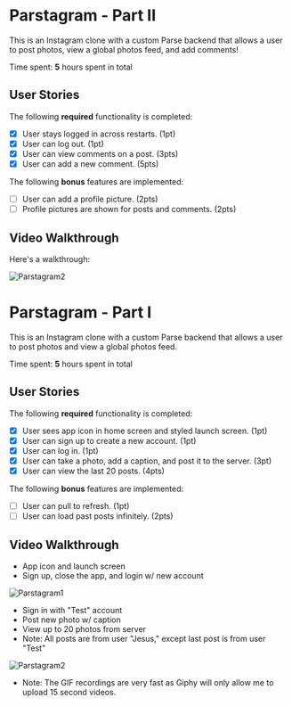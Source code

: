 # Parstagram - Part II

This is an Instagram clone with a custom Parse backend that allows a user to post photos, view a global photos feed, and add comments!

Time spent: **5** hours spent in total

## User Stories

The following **required** functionality is completed:

- [x] User stays logged in across restarts. (1pt)
- [x] User can log out. (1pt)
- [x] User can view comments on a post. (3pts)
- [x] User can add a new comment. (5pts)

The following **bonus** features are implemented:

- [ ] User can add a profile picture. (2pts)
- [ ] Profile pictures are shown for posts and comments. (2pts)

## Video Walkthrough

Here's a walkthrough:

![Parstagram2](Parstagram2.gif)

# Parstagram - Part I

This is an Instagram clone with a custom Parse backend that allows a user to post photos and view a global photos feed.

Time spent: **5** hours spent in total

## User Stories

The following **required** functionality is completed:

- [x] User sees app icon in home screen and styled launch screen. (1pt)
- [x] User can sign up to create a new account. (1pt)
- [x] User can log in. (1pt)
- [x] User can take a photo, add a caption, and post it to the server. (3pt)
- [x] User can view the last 20 posts. (4pts)

The following **bonus** features are implemented:

- [ ] User can pull to refresh. (1pt)
- [ ] User can load past posts infinitely. (2pts)

## Video Walkthrough

- App icon and launch screen
- Sign up, close the app, and login w/ new account

![Parstagram1](https://media.giphy.com/media/3AKjgS9LPJ0C7CWJiV/giphy.gif)


- Sign in with "Test" account
- Post new photo w/ caption
- View up to 20 photos from server
- Note: All posts are from user "Jesus," except last post is from user "Test"

![Parstagram2](https://media.giphy.com/media/VyLVToSYmpkjoHO7XF/giphy.gif)

- Note: The GIF recordings are very fast as Giphy will only allow me to upload 15 second videos.
